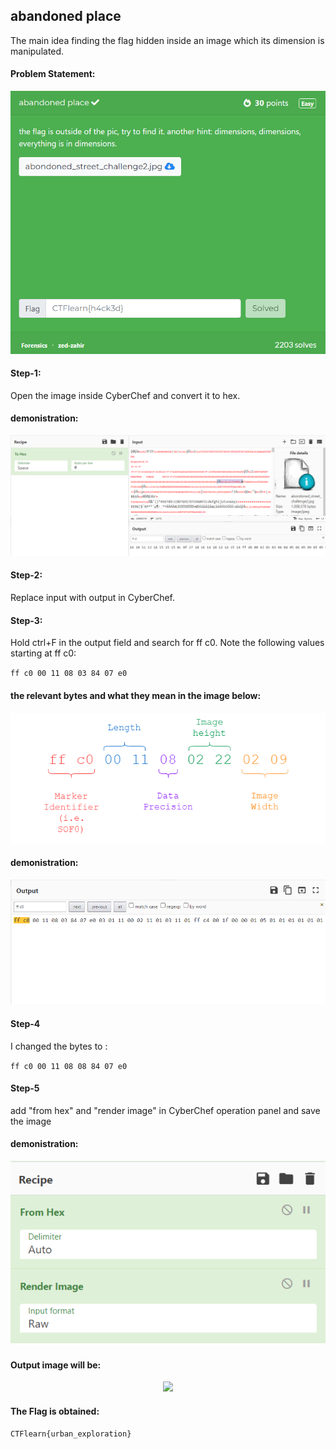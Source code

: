 ## abandoned place
The main idea finding the flag hidden inside an image which its dimension is manipulated.


#### Problem Statement:
<p align="center">
<img src="resources/images/abandoned place.png">
<br>


#### Step-1:
Open the image inside CyberChef and convert it to hex.

#### demonistration:
<p align="center">
<img src="resources/images/tohex.png">
<br>

#### Step-2:
Replace input with output in CyberChef.


#### Step-3:
Hold ctrl+F in the output field and search for ff c0. Note the following values starting at ff c0:

`ff c0 00 11 08 03 84 07 e0`

#### the relevant bytes and what they mean in the image below:
<p align="center">
<img src="resources/images/bytes.png">
<br>

#### demonistration:
<p align="center">
<img src="resources/images/out.png">
<br>

#### Step-4
I changed the bytes to :

`ff c0 00 11 08 08 84 07 e0`

#### Step-5
add "from hex" and "render image" in CyberChef operation panel and save the image

#### demonistration:
<p align="center">
<img src="resources/images/image render.png">
<br>

#### Output image will be:
<p align="center">
<img src="resources/images/soution.jpg">
<br>


#### The Flag is obtained:
`CTFlearn{urban_exploration}`
